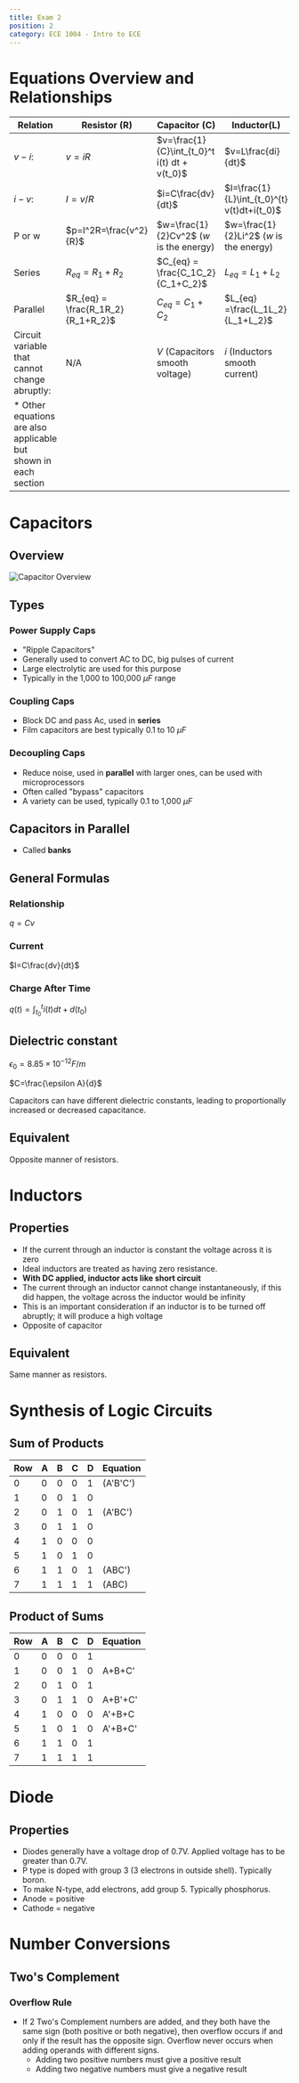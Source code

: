 ```yaml
---
title: Exam 2
position: 2
category: ECE 1004 - Intro to ECE
---
```


# Equations Overview and Relationships

| Relation                                                     | Resistor (R)                      | Capacitor (C)                                | Inductor(L)                                 |
| ------------------------------------------------------------ | --------------------------------- | -------------------------------------------- | ------------------------------------------- |
| $v-i$:                                                       | $v=iR$                            | $v=\frac{1}{C}\int_{t_0}^t i(t) dt + v(t_0)$ | $v=L\frac{di}{dt}$                          |
| $i-v:$                                                       | $I=v/R$                           | $i=C\frac{dv}{dt}$                           | $I=\frac{1}{L}\int_{t_0}^{t} v(t)dt+i(t_0)$ |
| P or w                                                       | $p=I^2R=\frac{v^2}{R}$            | $w=\frac{1}{2}Cv^2$ ($w$ is the energy)      | $w=\frac{1}{2}Li^2$ ($w$ is the energy)     |
| Series                                                       | $R_{eq}=R_1+R_2$                  | $C_{eq} = \frac{C_1C_2}{C_1+C_2}$            | $L_{eq} = L_1+L_2$                          |
| Parallel                                                     | $R_{eq} = \frac{R_1R_2}{R_1+R_2}$ | $C_{eq} = C_1+C_2$                           | $L_{eq} =\frac{L_1L_2}{L_1+L_2}$            |
| Circuit variable that cannot change abruptly:                | N/A                               | $V$  (Capacitors smooth voltage)             | $i$ (Inductors smooth current)              |
| * Other equations are also applicable but shown in each section |                                   |                                              |                                             |

# Capacitors

## Overview

![Capacitor Overview](http://emersondove.com/notes/ECE%201004%20-%20Intro%20to%20ECE/Images/Capacitor_Overview.png)

## Types

### Power Supply Caps

- "Ripple Capacitors"
- Generally used to convert AC to DC, big pulses of current
- Large electrolytic are used for this purpose
- Typically in the 1,000 to 100,000 $\mu F$ range

### Coupling Caps

- Block DC and pass Ac, used in **series**
- Film capacitors are best typically 0.1 to 10 $\mu F$

### Decoupling Caps

- Reduce noise, used in **parallel** with larger ones, can be used with microprocessors
- Often called "bypass" capacitors
- A variety can be used, typically 0.1 to 1,000 $\mu F$

## Capacitors in Parallel

- Called **banks**

## General Formulas

### Relationship

$q=Cv$

### Current

$I=C\frac{dv}{dt}$

### Charge After Time

$q(t) = \int_{t_0}^t i(t)dt + d(t_0)$

## Dielectric constant

$\epsilon_0 = 8.85 \times 10^{-12} F/m$

$C=\frac{\epsilon A}{d}$

Capacitors can have different dielectric constants, leading to proportionally increased or decreased capacitance.

## Equivalent

Opposite manner of resistors.

# Inductors

## Properties

- If the current through an inductor is constant the voltage across it is zero
- Ideal inductors are treated as having zero resistance.
- **With DC applied, inductor acts like short circuit**
- The current through an inductor cannot change instantaneously, if this did happen, the voltage across the inductor would be infinity 
- This is an important consideration if an inductor is to be turned off abruptly; it will produce a high voltage
- Opposite of capacitor

## Equivalent

Same manner as resistors.

# Synthesis of Logic Circuits

## Sum of Products

| Row  | A    | B    | C    | D    | Equation |
| ---- | ---- | ---- | ---- | ---- | -------- |
| 0    | 0    | 0    | 0    | 1    | (A'B'C') |
| 1    | 0    | 0    | 1    | 0    |          |
| 2    | 0    | 1    | 0    | 1    | (A'BC')  |
| 3    | 0    | 1    | 1    | 0    |          |
| 4    | 1    | 0    | 0    | 0    |          |
| 5    | 1    | 0    | 1    | 0    |          |
| 6    | 1    | 1    | 0    | 1    | (ABC')   |
| 7    | 1    | 1    | 1    | 1    | (ABC)    |

## Product of Sums

| Row  | A    | B    | C    | D    | Equation |
| ---- | ---- | ---- | ---- | ---- | -------- |
| 0    | 0    | 0    | 0    | 1    |          |
| 1    | 0    | 0    | 1    | 0    | A+B+C'   |
| 2    | 0    | 1    | 0    | 1    |          |
| 3    | 0    | 1    | 1    | 0    | A+B'+C'  |
| 4    | 1    | 0    | 0    | 0    | A'+B+C   |
| 5    | 1    | 0    | 1    | 0    | A'+B+C'  |
| 6    | 1    | 1    | 0    | 1    |          |
| 7    | 1    | 1    | 1    | 1    |          |

# Diode

## Properties

- Diodes generally have a voltage drop of 0.7V. Applied voltage has to be greater than 0.7V.
- P type is doped with group 3 (3 electrons in outside shell). Typically boron.
- To make N-type, add electrons, add group 5. Typically phosphorus.
- Anode = positive
- Cathode = negative

# Number Conversions

## Two's Complement

### Overflow Rule

- If 2 Two's Complement numbers are added, and they both have the same sign (both positive or both negative), then overflow occurs if and only if the result has the opposite sign. Overflow never occurs when adding operands with different signs.
  - Adding two positive numbers must give a positive result
  - Adding two negative numbers must give a negative result

